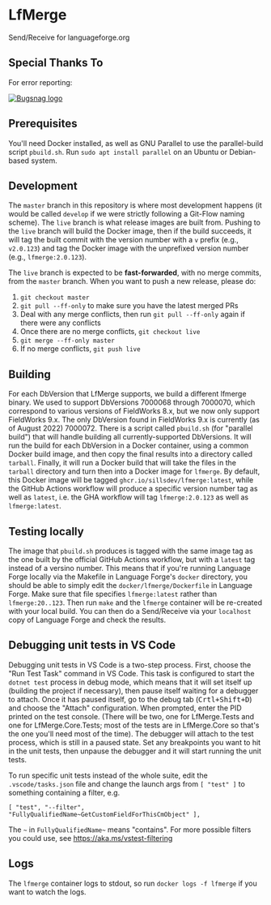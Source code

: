 # LfMerge

Send/Receive for languageforge.org

## Special Thanks To

For error reporting:

[![Bugsnag logo](readme_images/bugsnag-logo.png "Bugsnag")](https://bugsnag.com/blog/bugsnag-loves-open-source)

## Prerequisites

You'll need Docker installed, as well as GNU Parallel to use the parallel-build script `pbuild.sh`. Run `sudo apt install parallel` on an Ubuntu or Debian-based system.

## Development

The `master` branch in this repository is where most development happens (it would be called `develop` if we were strictly following a Git-Flow naming scheme). The `live` branch is what release images are built from. Pushing to the `live` branch will build the Docker image, then if the build succeeds, it will tag the built commit with the version number with a `v` prefix (e.g., `v2.0.123`) and tag the Docker image with the unprefixed version number (e.g., `lfmerge:2.0.123`).

The `live` branch is expected to be **fast-forwarded**, with no merge commits, from the `master` branch. When you want to push a new release, please do:

1. `git checkout master`
1. `git pull --ff-only` to make sure you have the latest merged PRs
1. Deal with any merge conflicts, then run `git pull --ff-only` again if there were any conflicts
1. Once there are no merge conflicts, `git checkout live`
1. `git merge --ff-only master`
1. If no merge conflicts, `git push live`

## Building

For each DbVersion that LfMerge supports, we build a different lfmerge binary. We used to support DbVersions 7000068 through 7000070, which correspond to various versions of FieldWorks 8.x, but we now only support FieldWorks 9.x. The only DbVersion found in FieldWorks 9.x is currently (as of August 2022) 7000072. There is a script called `pbuild.sh` (for "parallel build") that will handle building all currently-supported DbVersions. It will run the build for each DbVersion in a Docker container, using a common Docker build image, and then copy the final results into a directory called `tarball`. Finally, it will run a Docker build that will take the files in the `tarball` directory and turn then into a Docker image for `lfmerge`. By default, this Docker image will be tagged `ghcr.io/sillsdev/lfmerge:latest`, while the GitHub Actions workflow will produce a specific version number tag as well as `latest`, i.e. the GHA workflow will tag `lfmerge:2.0.123` as well as `lfmerge:latest`.

## Testing locally

The image that `pbuild.sh` produces is tagged with the same image tag as the one built by the official GitHub Actions workflow, but with a `latest` tag instead of a versino number. This means that if you're running Language Forge locally via the Makefile in Language Forge's `docker` directory, you should be able to simply edit the `docker/lfmerge/Dockerfile` in Language Forge. Make sure that file specifies `lfmerge:latest` rather than `lfmerge:20..123`. Then run `make` and the `lfmerge` container will be re-created with your local build. You can then do a Send/Receive via your `localhost` copy of Language Forge and check the results.

## Debugging unit tests in VS Code

Debugging unit tests in VS Code is a two-step process. First, choose the "Run Test Task" command in VS Code. This task is configured to start the `dotnet test` process in debug mode, which means that it will set itself up (building the project if necessary), then pause itself waiting for a debugger to attach. Once it has paused itself, go to the debug tab (<kbd>Crtl+Shift+D</kbd>) and choose the "Attach" configuration. When prompted, enter the PID printed on the test console. (There will be two, one for LfMerge.Tests and one for LfMerge.Core.Tests; most of the tests are in LfMerge.Core so that's the one you'll need most of the time). The debugger will attach to the test process, which is still in a paused state. Set any breakpoints you want to hit in the unit tests, then unpause the debugger and it will start running the unit tests.

To run specific unit tests instead of the whole suite, edit the `.vscode/tasks.json` file and change the launch args from `[ "test" ]` to something containing a filter, e.g.

`[ "test", "--filter", "FullyQualifiedName~GetCustomFieldForThisCmObject" ],`

The `~` in `FullyQualifiedName~` means "contains". For more possible filters you could use, see https://aka.ms/vstest-filtering

## Logs

The `lfmerge` container logs to stdout, so run `docker logs -f lfmerge` if you want to watch the logs.
